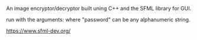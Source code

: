 An image encryptor/decryptor built uning C++ and the SFML library for GUI.

run with the arguments: <name of input file> <name of output file> <password>
where "password" can be any alphanumeric string.

https://www.sfml-dev.org/
